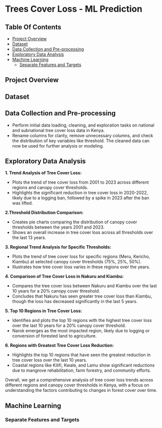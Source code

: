 # Trees Cover Loss - ML Prediction

## Table Of Contents
- [Project Overview](#project-overview)
- [Dataset](#dataset)
- [Data Collection and Pre-processing](#data-collection-and-pre-processing)
- [Exploratory Data Analysis](#exploratory-data-analysis)
- [Machine Learning](#machine-learning)
  - [Separate Features and Targets](#separate-features-and-targets)

## Project Overview

## Dataset

## Data Collection and Pre-processing
- Perform initial data loading, cleaning, and exploration tasks on national and subnational tree cover loss data in Kenya. 
- Rename columns for clarity, remove unnecessary columns, and check the distribution of key variables like threshold.
  The cleaned data can now be used for further analysis or modeling.

## Exploratory Data Analysis
**1. Trend Analysis of Tree Cover Loss:**

- Plots the trend of tree cover loss from 2001 to 2023 across different regions and canopy cover thresholds.
- Highlights the significant reduction in tree cover loss in 2020-2022, likely due to a logging ban, followed by a spike in 2023 after the ban was lifted.

**2.Threshold Distribution Comparison:**

- Creates pie charts comparing the distribution of canopy cover thresholds between the years 2001 and 2023.
- Shows an overall increase in tree cover loss across all thresholds over the last 13 years.

**3. Regional Trend Analysis for Specific Thresholds:**

- Plots the trend of tree cover loss for specific regions (Meru, Kericho, Kiambu) at selected canopy cover thresholds (75%, 25%, 50%).
- Illustrates how tree cover loss varies in these regions over the years.

**4. Comparison of Tree Cover Loss in Nakuru and Kiambu:**

- Compares the tree cover loss between Nakuru and Kiambu over the last 10 years for a 20% canopy cover threshold.
- Concludes that Nakuru has seen greater tree cover loss than Kiambu, though the loss has decreased significantly in the last 5 years.

**5. Top 10 Regions in Tree Cover Loss:**

- Identifies and plots the top 10 regions with the highest tree cover loss over the last 10 years for a 20% canopy cover threshold.
- Narok emerges as the most impacted region, likely due to logging or conversion of forested land to agriculture.

**6. Regions with Greatest Tree Cover Loss Reduction:**

- Highlights the top 10 regions that have seen the greatest reduction in tree cover loss over the last 10 years.
- Coastal regions like Kilifi, Kwale, and Lamu show significant reductions due to mangrove rehabilitation, farm forestry, and community efforts.

Overall, we get a comprehensive analysis of tree cover loss trends across different regions and canopy cover thresholds in Kenya, with a focus on understanding the factors contributing to changes in forest cover over time.

## Machine Learning
### Separate Features and Targets
